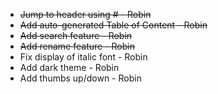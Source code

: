 - ~~Jump to header using # - Robin~~
- ~~Add auto-generated Table of Content - Robin~~
- ~~Add search feature - Robin~~
- ~~Add rename feature - Robin~~
- Fix display of italic font - Robin
- Add dark theme - Robin
- Add thumbs up/down - Robin